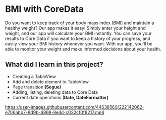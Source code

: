 # BMI with CoreData
Do you want to keep track of your body mass index (BMI) and maintain a healthy weight? Our app makes it easy! Simply enter your height and weight, and our app will calculate your BMI instantly. You can save your results to Core Data if you want to keep a history of your progress, and easily view your BMI history whenever you want. With our app, you'll be able to monitor your weight and make informed decisions about your health. 
## What did I learn in this project?

 - Creating a TableView
 - Add and delete element to TableView
 - Page transition **(Segue)**
 - Adding, listing, deleting data to Core Data
 - Current date operations **(Date, DateFormatter)**


https://user-images.githubusercontent.com/44638560/222142062-e706abb7-8d9b-4868-8edd-c032cf0f8217.mp4

